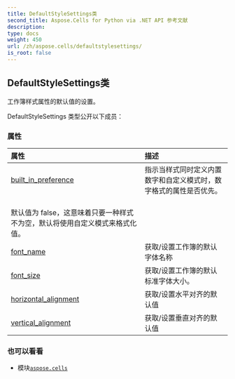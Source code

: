 ```yaml
---
title: DefaultStyleSettings类
second_title: Aspose.Cells for Python via .NET API 参考文献
description:
type: docs
weight: 450
url: /zh/aspose.cells/defaultstylesettings/
is_root: false
---
```

## DefaultStyleSettings类
工作簿样式属性的默认值的设置。



DefaultStyleSettings 类型公开以下成员：

### 属性
|属性|描述|
| :- | :- |
| [built_in_preference](/cells/python-net/zh/aspose.cells/defaultstylesettings/built_in_preference) |指示当样式同时定义内置数字和自定义模式时，数字格式的属性是否优先。<br/>默认值为 false，这意味着只要一种样式不为空，默认将使用自定义模式来格式化值。|
| [font_name](/cells/python-net/zh/aspose.cells/defaultstylesettings/font_name) |获取/设置工作簿的默认字体名称|
| [font_size](/cells/python-net/zh/aspose.cells/defaultstylesettings/font_size) |获取/设置工作簿的默认标准字体大小。|
| [horizontal_alignment](/cells/python-net/zh/aspose.cells/defaultstylesettings/horizontal_alignment) |获取/设置水平对齐的默认值|
| [vertical_alignment](/cells/python-net/zh/aspose.cells/defaultstylesettings/vertical_alignment) |获取/设置垂直对齐的默认值|



### 也可以看看
* 模块[`aspose.cells`](..)
